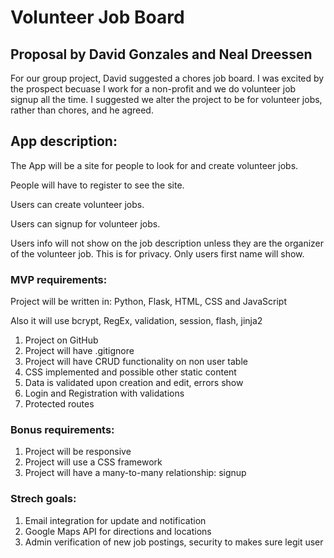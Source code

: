 # Volunteer Job Board

## Proposal by David Gonzales and Neal Dreessen

For our group project, David suggested a chores job board. I was excited by the prospect
becuase I work for a non-profit and we do volunteer job signup all the time. I
suggested we alter the project to be for volunteer jobs, rather than chores, and he agreed. 

## App description:

The App will be a site for people to look for and create volunteer jobs.

People will have to register to see the site.

Users can create volunteer jobs.

Users can signup for volunteer jobs.

Users info will not show on the job description unless they are the organizer
of the volunteer job. This is for privacy. Only users first name will show.


### MVP requirements:

Project will be written in: Python, Flask, HTML, CSS and JavaScript

Also it will use bcrypt, RegEx, validation, session, flash, jinja2

1. Project on GitHub
2. Project will have .gitignore
3. Project will have CRUD functionality on non user table
4. CSS implemented and possible other static content
5. Data is validated upon creation and edit, errors show
6. Login and Registration with validations
7. Protected routes

### Bonus requirements:

1. Project will be responsive
2. Project will use a CSS framework
3. Project will have a many-to-many relationship: signup

### Strech goals:

1. Email integration for update and notification
2. Google Maps API for directions and locations
3. Admin verification of new job postings, security to makes sure legit user
